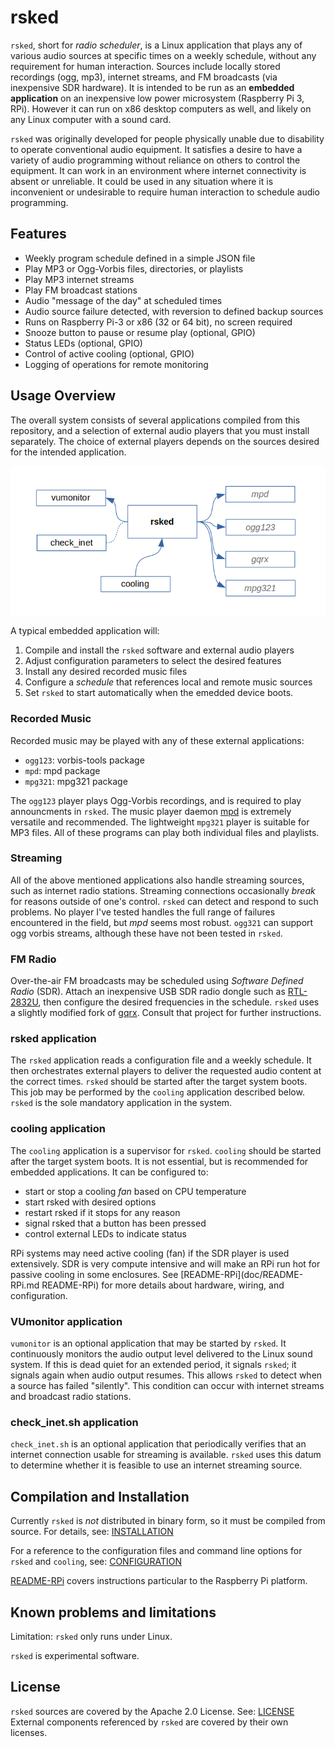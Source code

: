rsked
=====

`rsked`, short for *radio scheduler*, is a Linux application that
plays any of various audio sources at specific times on a weekly
schedule, without any requirement for human interaction.  Sources
include locally stored recordings (ogg, mp3), internet streams, and FM
broadcasts (via inexpensive SDR hardware). It is intended to be run as
an **embedded application** on an inexpensive low power microsystem
(Raspberry Pi 3, RPi).  However it can run on x86 desktop computers as
well, and likely on any Linux computer with a sound card.

`rsked` was originally developed for people physically unable due to
disability to operate conventional audio equipment. It satisfies a
desire to have a variety of audio programming without reliance on
others to control the equipment. It can work in an environment where
internet connectivity is absent or unreliable. It could be used in any
situation where it is inconvenient or undesirable to require
human interaction to schedule audio programming.

## Features

- Weekly program schedule defined in a simple JSON file
- Play MP3 or Ogg-Vorbis files, directories, or playlists
- Play MP3 internet streams
- Play FM broadcast stations
- Audio "message of the day" at scheduled times
- Audio source failure detected, with reversion to defined backup sources
- Runs on Raspberry Pi-3 or x86 (32 or 64 bit), no screen required
- Snooze button to pause or resume play (optional, GPIO)
- Status LEDs (optional, GPIO)
- Control of active cooling (optional, GPIO)
- Logging of operations for remote monitoring

## Usage Overview

The overall system consists of several applications compiled from this
repository, and a selection of external audio players that you must install
separately.  The choice of external players depends on the sources
desired for the intended application.

![architecture]

[architecture]: doc/architecture.png

A typical embedded application will:

1. Compile and install the `rsked` software and external audio players
2. Adjust configuration parameters to select the desired features
3. Install any desired recorded music files
4. Configure a *schedule* that references local and remote music sources
5. Set `rsked` to start automatically when the emedded device boots.


### Recorded Music

Recorded music may be played with any of these external applications:

- `ogg123`: vorbis-tools package
- `mpd`:   mpd package 
- `mpg321`: mpg321 package

The `ogg123` player plays Ogg-Vorbis recordings, and is required to
play announcments in `rsked`.  The music player daemon
[mpd](https://www.musicpd.org) is extremely versatile and recommended.
The lightweight `mpg321` player is suitable for MP3 files.  All of
these programs can play both individual files and playlists.


### Streaming

All of the above mentioned applications also handle streaming sources,
such as internet radio stations. Streaming connections occasionally
*break* for reasons outside of one's control.  `rsked` can detect and
respond to such problems.  No player I've tested handles the full
range of failures encountered in the field, but *mpd* seems most
robust.  `ogg321` can support ogg vorbis streams, although
these have not been tested in `rsked`.

### FM Radio

Over-the-air FM broadcasts may be scheduled using *Software Defined
Radio* (SDR). Attach an inexpensive USB SDR radio dongle such as
[RTL-2832U](https://www.rtl-sdr.com/), then configure the
desired frequencies in the schedule.  `rsked` uses a slightly modified
fork of [gqrx](https://github.com/farlies/gqrx). Consult that project
for further instructions.

### rsked application

The `rsked` application reads a configuration file and a weekly
schedule. It then orchestrates external players to deliver the
requested audio content at the correct times. `rsked` should be
started after the target system boots. This job may be performed by
the `cooling` application described below.  `rsked` is the sole
mandatory application in the system.

### cooling application

The `cooling` application is a supervisor for `rsked`.
`cooling` should be started after the target system boots.
It is not essential, but is recommended for embedded applications.
It can be configured to:

- start or stop a cooling *fan* based on CPU temperature
- start rsked with desired options
- restart rsked if it stops for any reason
- signal rsked that a button has been pressed
- control external LEDs to indicate status

RPi systems may need active cooling (fan) if the SDR player is used
extensively. SDR is very compute intensive and will make an RPi run
hot for passive cooling in some enclosures.
See [README-RPi](doc/README-RPi.md README-RPi) for
more details about hardware, wiring, and configuration.

### VUmonitor application

`vumonitor` is an optional application that may be started by `rsked`.
It continuously monitors the audio output level delivered to the Linux
sound system. If this is dead quiet for an extended period, it signals
`rsked`; it signals again when audio output resumes.  This allows `rsked`
to detect when a source has failed "silently". This condition can occur
with internet streams and broadcast radio stations.

### check_inet.sh application

`check_inet.sh` is an optional application that periodically verifies
that an internet connection usable for streaming is available.
`rsked` uses this datum to determine whether it is feasible to use an
internet streaming source.


## Compilation and Installation

Currently `rsked` is *not* distributed in binary form, so it must
be compiled from source.
For details, see: [INSTALLATION](doc/INSTALLATION.md)

For a reference to the configuration files and command line
options for `rsked` and `cooling`, 
see: [CONFIGURATION](doc/CONFIGURATION.md)

[README-RPi](doc/README-RPi.md) covers instructions particular
to the Raspberry Pi platform.

## Known problems and limitations

Limitation: `rsked` only runs under Linux.

`rsked` is experimental software.

## License

`rsked` sources are covered by the Apache 2.0 License. 
See: [LICENSE](LICENSE.txt)  External components referenced
by `rsked` are covered by their own licenses.
